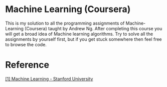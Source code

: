 # Machine Learning (Coursera)
This is my solution to all the programming assignments of Machine-Learning (Coursera) taught by Andrew Ng. After completing this course you will get a broad idea of Machine learning algorithms. Try to solve all the assignments by yourself first, but if you get stuck somewhere then feel free to browse the code.
# Reference
[[1] Machine Learning - Stanford University](https://www.coursera.org/learn/machine-learning)
